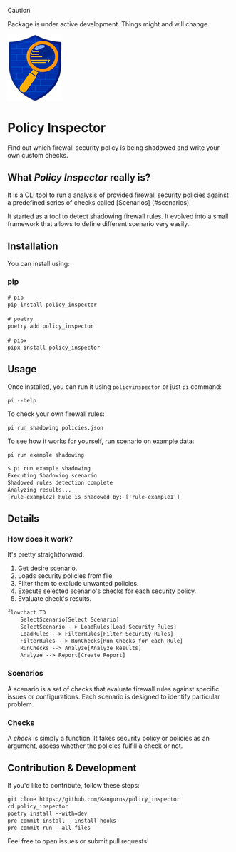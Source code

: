 > [!CAUTION]
> Package is under active development. Things might and will change.

![logo.png](logo.png)

# Policy Inspector

Find out which firewall security policy is being shadowed and
write your own custom checks.

## What _Policy Inspector_ really is?

It is a CLI tool to run a analysis of provided firewall security
policies against a predefined series of checks called [Scenarios]
(#scenarios).

It started as a tool to detect shadowing firewall rules. It evolved
into a small framework that allows to define different scenario very
easily.

## Installation

You can install using:

### pip

```shell
# pip
pip install policy_inspector

# poetry
poetry add policy_inspector

# pipx
pipx install policy_inspector

```

## Usage

Once installed, you can run it using `policyinspector` or just `pi`
command:

```shell
pi --help
```

To check your own firewall rules:

```shell
pi run shadowing policies.json
```

To see how it works for yourself, run scenario on example data:

```shell
pi run example shadowing
```

```shell
$ pi run example shadowing
Executing Shadowing scenario
Shadowed rules detection complete
Analyzing results...
[rule-example2] Rule is shadowed by: ['rule-example1']

```

## Details

### How does it work?

It's pretty straightforward.

1. Get desire scenario.
2. Loads security policies from file.
3. Filter them to exclude unwanted policies.
4. Execute selected scenario's checks for each security policy.
5. Evaluate check's results.

```mermaid
flowchart TD
    SelectScenario[Select Scenario]
    SelectScenario --> LoadRules[Load Security Rules]
    LoadRules --> FilterRules[Filter Security Rules]
    FilterRules --> RunChecks[Run Checks for each Rule]
    RunChecks --> Analyze[Analyze Results]
    Analyze --> Report[Create Report]
```

### Scenarios

A scenario is a set of checks that evaluate firewall rules against
specific issues or configurations. Each scenario is designed to
identify particular problem.

### Checks

A _check_ is simply a function. It takes security policy or policies
as an argument, assess whether the policies fulfill a check or not.

## Contribution & Development

If you'd like to contribute, follow these steps:

```shell
git clone https://github.com/Kanguros/policy_inspector
cd policy_inspector
poetry install --with=dev
pre-commit install --install-hooks
pre-commit run --all-files
```

Feel free to open issues or submit pull requests!
